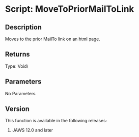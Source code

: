 # Script: MoveToPriorMailToLink

## Description

Moves to the prior MailTo link on an html page.

## Returns

Type: Void\

## Parameters

No Parameters

## Version

This function is available in the following releases:

1.  JAWS 12.0 and later
